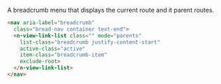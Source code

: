 A breadcrumb menu that displays the current route and it parent routes.

```html
<nav aria-label="breadcrumb"
  class="bread-nav container text-end">
  <n-view-link-list class="" mode="parents"
    list-class="breadcrumb justify-content-start"
    active-class="active"
    item-class="breadcrumb-item"
    exclude-root>
  </n-view-link-list>
</nav>
```